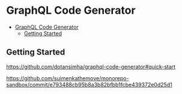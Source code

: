 # GraphQL Code Generator

- [GraphQL Code Generator](#graphql-code-generator)
  - [Getting Started](#getting-started)

## Getting Started

<https://github.com/dotansimha/graphql-code-generator#quick-start>

<https://github.com/suimenkathemove/monorepo-sandbox/commit/e793488cb95b8a3b82bfbb1fcbe439372e0d25d1>
